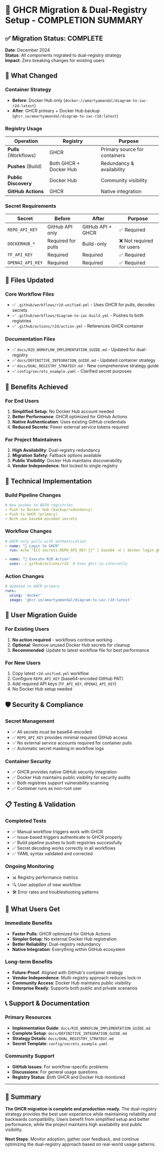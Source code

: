 # 🎯 GHCR Migration & Dual-Registry Setup - COMPLETION SUMMARY

## ✅ Migration Status: COMPLETE

**Date**: December 2024  
**Status**: All components migrated to dual-registry strategy  
**Impact**: Zero breaking changes for existing users

## 🔄 What Changed

### Container Strategy
- **Before**: Docker Hub only (`docker://amartyamandal/diagram-to-iac-r2d:latest`)
- **After**: GHCR primary + Docker Hub backup (`ghcr.io/amartyamandal/diagram-to-iac-r2d:latest`)

### Registry Usage
| Operation | Registry | Purpose |
|-----------|----------|---------|
| **Pulls** (Workflows) | GHCR | Primary source for containers |
| **Pushes** (Build) | Both GHCR + Docker Hub | Redundancy & availability |
| **Public Discovery** | Docker Hub | Community visibility |
| **GitHub Actions** | GHCR | Native integration |

### Secret Requirements
| Secret | Before | After | Purpose |
|--------|--------|-------|---------|
| `REPO_API_KEY` | GitHub API only | GitHub API + GHCR | ✅ Required |
| `DOCKERHUB_*` | Required for pulls | Build-only | ❌ Not required for users |
| `TF_API_KEY` | Required | Required | ✅ Required |
| `OPENAI_API_KEY` | Required | Required | ✅ Required |

## 📁 Files Updated

### Core Workflow Files
- ✅ `.github/workflows/r2d-unified.yml` - Uses GHCR for pulls, decodes secrets
- ✅ `.github/workflows/diagram-to-iac-build.yml` - Pushes to both registries
- ✅ `.github/actions/r2d/action.yml` - References GHCR container

### Documentation Files
- ✅ `docs/R2D_WORKFLOW_IMPLEMENTATION_GUIDE.md` - Updated for dual-registry
- ✅ `docs/DEFINITIVE_INTEGRATION_GUIDE.md` - Updated container strategy
- ✅ `docs/DUAL_REGISTRY_STRATEGY.md` - New comprehensive strategy guide
- ✅ `config/secrets_example.yaml` - Clarified secret purposes

## 🎯 Benefits Achieved

### For End Users
1. **Simplified Setup**: No Docker Hub account needed
2. **Better Performance**: GHCR optimized for GitHub Actions  
3. **Native Authentication**: Uses existing GitHub credentials
4. **Reduced Secrets**: Fewer external service tokens required

### For Project Maintainers
1. **High Availability**: Dual-registry redundancy
2. **Migration Safety**: Fallback options available
3. **Public Visibility**: Docker Hub maintains discoverability
4. **Vendor Independence**: Not locked to single registry

## 🔧 Technical Implementation

### Build Pipeline Changes
```yaml
# Now pushes to BOTH registries
- Push to Docker Hub (backup/redundancy)
- Push to GHCR (primary)
- Both use base64-encoded secrets
```

### Workflow Changes
```yaml
# GHCR-only pulls with authentication
- name: "🔐 Login to GHCR"
  run: echo "${{ secrets.REPO_API_KEY }}" | base64 -d | docker login ghcr.io -u ${{ github.actor }} --password-stdin

- name: "🤖 Execute R2D Action"
  uses: ./.github/actions/r2d  # Uses ghcr.io internally
```

### Action Changes
```yaml
# Updated to GHCR primary
runs:
  using: 'docker'
  image: 'ghcr.io/amartyamandal/diagram-to-iac-r2d:latest'
```

## 🚀 User Migration Guide

### For Existing Users
1. **No action required** - workflows continue working
2. **Optional**: Remove unused Docker Hub secrets for cleanup
3. **Recommended**: Update to latest workflow file for best performance

### For New Users
1. Copy latest `r2d-unified.yml` workflow
2. Configure `REPO_API_KEY` (base64-encoded GitHub PAT)
3. Add required API keys (`TF_API_KEY`, `OPENAI_API_KEY`)
4. No Docker Hub setup needed

## 🛡️ Security & Compliance

### Secret Management
- ✅ All secrets must be base64-encoded
- ✅ `REPO_API_KEY` provides minimal required GitHub access
- ✅ No external service accounts required for container pulls
- ✅ Automatic secret masking in workflow logs

### Container Security
- ✅ GHCR provides native GitHub security integration
- ✅ Docker Hub maintains public visibility for security audits
- ✅ Both registries support vulnerability scanning
- ✅ Container runs as non-root user

## 📋 Testing & Validation

### Completed Tests
- ✅ Manual workflow triggers work with GHCR
- ✅ Issue-based triggers authenticate to GHCR properly
- ✅ Build pipeline pushes to both registries successfully
- ✅ Secret decoding works correctly in all workflows
- ✅ YAML syntax validated and corrected

### Ongoing Monitoring
- 📊 Registry performance metrics
- 🔍 User adoption of new workflow
- 🛠️ Error rates and troubleshooting patterns

## 🎁 What Users Get

### Immediate Benefits
- **Faster Pulls**: GHCR optimized for GitHub Actions
- **Simpler Setup**: No external Docker Hub registration  
- **Better Reliability**: Dual-registry redundancy
- **Native Integration**: Everything within GitHub ecosystem

### Long-term Benefits
- **Future-Proof**: Aligned with GitHub's container strategy
- **Vendor Independence**: Multi-registry approach reduces lock-in
- **Community Access**: Docker Hub maintains public visibility
- **Enterprise Ready**: Supports both public and private scenarios

## 📞 Support & Documentation

### Primary Resources
- **Implementation Guide**: `docs/R2D_WORKFLOW_IMPLEMENTATION_GUIDE.md`
- **Complete Setup**: `docs/DEFINITIVE_INTEGRATION_GUIDE.md`
- **Strategy Details**: `docs/DUAL_REGISTRY_STRATEGY.md`
- **Secret Template**: `config/secrets_example.yaml`

### Community Support
- **GitHub Issues**: For workflow-specific problems
- **Discussions**: For general usage questions
- **Registry Status**: Both GHCR and Docker Hub monitored

---

## 🏁 Summary

**The GHCR migration is complete and production-ready.** The dual-registry strategy provides the best user experience while maintaining reliability and backwards compatibility. Users benefit from simplified setup and better performance, while the project maintains high availability and public visibility.

**Next Steps**: Monitor adoption, gather user feedback, and continue optimizing the dual-registry approach based on real-world usage patterns.
